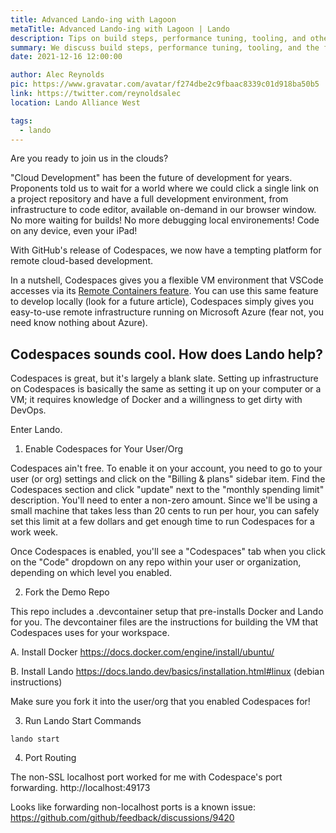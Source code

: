 ```yaml
---
title: Advanced Lando-ing with Lagoon 
metaTitle: Advanced Lando-ing with Lagoon | Lando
description: Tips on build steps, performance tuning, tooling, and other advanced Lando techniques.
summary: We discuss build steps, performance tuning, tooling, and the future of the Lando project with our friends at Amazee.io.
date: 2021-12-16 12:00:00

author: Alec Reynolds
pic: https://www.gravatar.com/avatar/f274dbe2c9fbaac8339c01d918ba50b5
link: https://twitter.com/reynoldsalec
location: Lando Alliance West

tags:
  - lando
---
```


Are you ready to join us in the clouds?

"Cloud Development" has been the future of development for years. Proponents told us to wait for a world where we could click a single link on a project repository and have a full development environment, from infrastructure to code editor, available on-demand in our browser window. No more waiting for builds! No more debugging local environements! Code on any device, even your iPad!

With GitHub's release of Codespaces, we now have a tempting platform for remote cloud-based development.

In a nutshell, Codespaces gives you a flexible VM environment that VSCode accesses via its [Remote Containers feature](https://code.visualstudio.com/docs/remote/containers). You can use this same feature to develop locally (look for a future article), Codespaces simply gives you easy-to-use remote infrastructure running on Microsoft Azure (fear not, you need know nothing about Azure).

## Codespaces sounds cool. How does Lando help?

Codespaces is great, but it's largely a blank slate. Setting up infrastructure on Codespaces is basically the same as setting it up on your computer or a VM; it requires knowledge of Docker and a willingness to get dirty with DevOps.

Enter Lando. 


1. Enable Codespaces for Your User/Org

Codespaces ain't free. To enable it on your account, you need to go to your user (or org) settings and click on the "Billing & plans" sidebar item. Find the Codespaces section and click "update" next to the "monthly spending limit" description. You'll need to enter a non-zero amount. Since we'll be using a small machine that takes less than 20 cents to run per hour, you can safely set this limit at a few dollars and get enough time to run Codespaces for a work week.
 
Once Codespaces is enabled, you'll see a "Codespaces" tab when you click on the "Code" dropdown on any repo within your user or organization, depending on which level you enabled.

2. Fork the Demo Repo

This repo includes a .devcontainer setup that pre-installs Docker and Lando for you. The devcontainer files are the instructions for building the VM that Codespaces uses for your workspace.

A. Install Docker
https://docs.docker.com/engine/install/ubuntu/

B. Install Lando
https://docs.lando.dev/basics/installation.html#linux (debian instructions)

Make sure you fork it into the user/org that you enabled Codespaces for!


3. Run Lando Start Commands

`lando start`


4. Port Routing
  
The non-SSL localhost port worked for me with Codespace's port forwarding. http://localhost:49173

Looks like forwarding non-localhost ports is a known issue: https://github.com/github/feedback/discussions/9420

